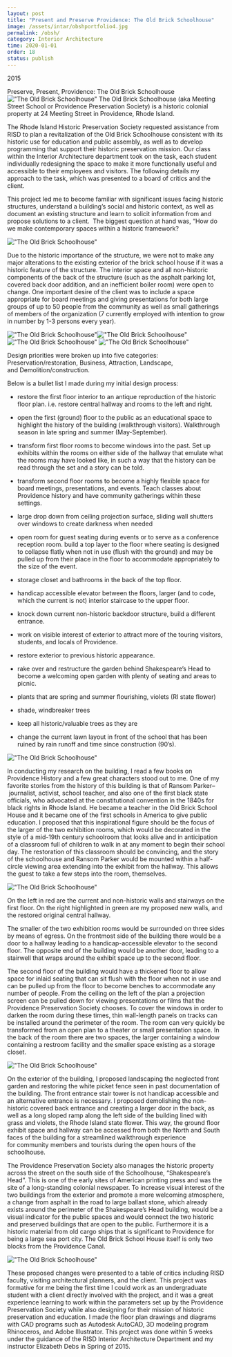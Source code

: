 ```yaml
---
layout: post
title: "Present and Preserve Providence: The Old Brick Schoolhouse"
image: /assets/intar/obshportfolio4.jpg
permalink: /obsh/
category: Interior Architecture
time: 2020-01-01
order: 18
status: publish
---
```


2015

Preserve, Present, Providence: The Old Brick Schoolhouse 
!["The Old Brick Schoolhouse"](/assets/intar/obshportfolio1.jpg)
The Old Brick Schoolhouse (aka Meeting Street School or Providence Preservation Society) is a historic colonial property at 24 Meeting Street in Providence, Rhode Island.

The Rhode Island Historic Preservation Society requested assistance from RISD to plan a revitalization of the Old Brick Schoolhouse consistent with its historic use for education and public assembly, as well as to develop programming that support their historic preservation mission. Our class within the Interior Architecture department took on the task, each student individually redesigning the space to make it more functionally useful and accessible to their employees and visitors. The following details my approach to the task, which was presented to a board of critics and the client.

This project led me to become familiar with significant issues facing historic structures, understand a building’s social and historic context, as well as document an existing structure and learn to solicit information from and propose solutions to a client.  The biggest question at hand was, “How do we make contemporary spaces within a historic framework?

!["The Old Brick Schoolhouse"](/assets/intar/obshportfolio5.jpg)

Due to the historic importance of the structure, we were not to make any major alterations to the existing exterior of the brick school house if it was a historic feature of the structure. The interior space and all non-historic components of the back of the structure (such as the asphalt parking lot, covered back door addition, and an inefficient boiler room) were open to change. One important desire of the client was to include a space appropriate for board meetings and giving presentations for both large groups of up to 50 people from the community as well as small gatherings of members of the organization (7 currently employed with intention to grow in number by 1-3 persons every year).

!["The Old Brick Schoolhouse"](/assets/intar/obshportfolio2.jpg)!["The Old Brick Schoolhouse"](/assets/intar/obshportfolio3.jpg)!["The Old Brick Schoolhouse"](/assets/intar/obshportfolio4.jpg)
!["The Old Brick Schoolhouse"](/assets/intar/obshstreet.jpg)

Design priorities were broken up into five categories: 
Preservation/restoration, Business, Attraction, Landscape, and Demolition/construction.

Below is a bullet list I made during my initial design process:

- restore the first floor interior to an antique reproduction of the historic floor plan. i.e. restore central hallway and rooms to the left and right.

- open the first (ground) floor to the public as an educational space to highlight the history of the building (walkthrough visitors). Walkthrough season in late spring and summer (May-September).

- transform first floor rooms to become windows into the past. Set up exhibits within the rooms on either side of the hallway that emulate what the rooms may have looked like, in such a way that the history can be read through the set and a story can be told.

- transform second floor rooms to become a highly flexible space for board meetings, presentations, and events. Teach classes about Providence history and have community gatherings within these settings.

- large drop down from ceiling projection surface, sliding wall shutters over windows to create darkness when needed

- open room for guest seating during events or to serve as a conference reception room. build a top layer to the floor where seating is designed to collapse flatly when not in use (flush with the ground) and may be pulled up from their place in the floor to accommodate appropriately to the size of the event.

- storage closet and bathrooms in the back of the top floor.

- handicap accessible elevator between the floors, larger (and to code, which the current is not) interior staircase to the upper floor.

- knock down current non-historic backdoor structure, build a different entrance.

- work on visible interest of exterior to attract more of the touring visitors, students, and locals of Providence. 

- restore exterior to previous historic appearance.

- rake over and restructure the garden behind Shakespeare’s Head to become a welcoming open garden with plenty of seating and areas to picnic.

- plants that are spring and summer flourishing, violets (RI state flower)

- shade, windbreaker trees

- keep all historic/valuable trees as they are

- change the current lawn layout in front of the school that has been ruined by rain runoff and time since construction (90’s).

!["The Old Brick Schoolhouse"](/assets/intar/axon_obsh.jpg)

In conducting my research on the building, I read a few books on Providence History and a few great characters stood out to me. One of my favorite stories from the history of this building is that of Ransom Parker–  journalist, activist, school teacher, and also one of the first black state officials, who advocated at the constitutional convention in the 1840s for black rights in Rhode Island. He became a teacher in the Old Brick School House and it became one of the first schools in America to give public education. I proposed that this inspirational figure should be the focus of the larger of the two exhibition rooms, which would be decorated in the style of a mid-19th century schoolroom that looks alive and in anticipation of a classroom full of children to walk in at any moment to begin their school day. The restoration of this classroom should be convincing, and the story of the schoolhouse and Ransom Parker would be mounted within a half-circle viewing area extending into the exhibit from the hallway. This allows the guest to take a few steps into the room, themselves.

!["The Old Brick Schoolhouse"](/assets/intar/obshnewplan.jpg)

On the left in red are the current and non-historic walls and stairways on the first floor. 
On the right highlighted in green are my proposed new walls, and the restored original central hallway.

The smaller of the two exhibition rooms would be surrounded on three sides by means of egress. On the frontmost side of the building there would be a door to a hallway leading to a handicap-accessible elevator to the second floor. The opposite end of the building would be another door, leading to a stairwell that wraps around the exhibit space up to the second floor.

The second floor of the building would have a thickened floor to allow space for inlaid seating that can sit flush with the floor when not in use and can be pulled up from the floor to become benches to accommodate any number of people. From the ceiling on the left of the plan a projection screen can be pulled down for viewing presentations or films that the Providence Preservation Society chooses. To cover the windows in order to darken the room during these times, thin wall-length panels on tracks can be installed around the perimeter of the room. The room can very quickly be transformed from an open plan to a theater or small presentation space. In the back of the room there are two spaces, the larger containing a window containing a restroom facility and the smaller space existing as a storage closet.

!["The Old Brick Schoolhouse"](/assets/intar/obsh1st2nd.jpg)

On the exterior of the building, I proposed landscaping the neglected front garden and restoring the white picket fence seen in past documentation of the building. The front entrance stair tower is not handicap accessible and an alternative entrance is necessary. I proposed demolishing the non-historic covered back entrance and creating a larger door in the back, as well as a long sloped ramp along the left side of the building lined with grass and violets, the Rhode Island state flower. This way, the ground floor exhibit space and hallway can be accessed from both the North and South faces of the building for a streamlined walkthrough experience for community members and tourists during the open hours of the schoolhouse.

The Providence Preservation Society also manages the historic property across the street on the south side of the Schoolhouse, “Shakespeare’s Head”. This is one of the early sites of American printing press and was the site of a long-standing colonial newspaper. To increase visual interest of the two buildings from the exterior and promote a more welcoming atmosphere, a change from asphalt in the road to large ballast stone, which already exists around the perimeter of the Shakespeare’s Head building, would be a visual indicator for the public spaces and would connect the two historic and preserved buildings that are open to the public. Furthermore it is a historic material from old cargo ships that is significant to Providence for being a large sea port city. The Old Brick School House itself is only two blocks from the Providence Canal.

!["The Old Brick Schoolhouse"](/assets/intar/obshmeetingst.jpg)

These proposed changes were presented to a table of critics including RISD faculty, visiting architectural planners, and the client. This project was formative for me being the first time I could work as an undergraduate student with a client directly involved with the project, and it was a great experience learning to work within the parameters set up by the Providence Preservation Society while also designing for their mission of historic preservation and education. I made the floor plan drawings and diagrams with CAD programs such as Autodesk AutoCAD, 3D modeling program Rhinoceros, and Adobe Illustrator. This project was done within 5 weeks under the guidance of the RISD Interior Architecture Department and my instructor Elizabeth Debs in Spring of 2015.

